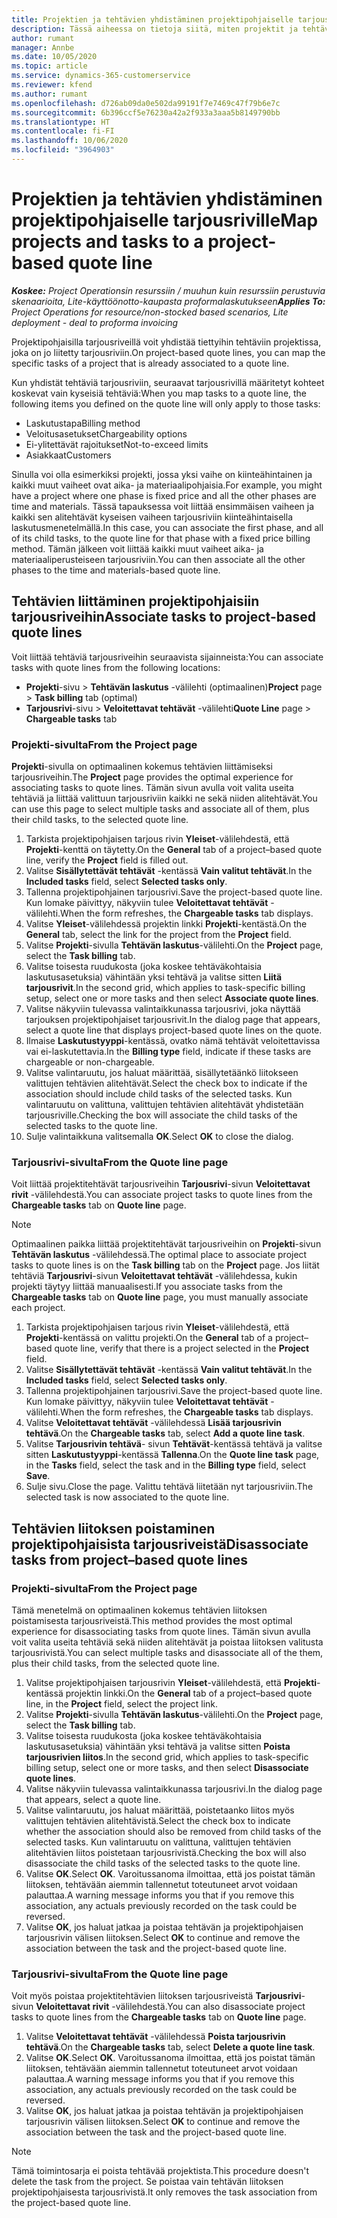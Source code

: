 ```yaml
---
title: Projektien ja tehtävien yhdistäminen projektipohjaiselle tarjousriville
description: Tässä aiheessa on tietoja siitä, miten projektit ja tehtävät yhdistetään projektipohjaiseen tehtäväriviin.
author: rumant
manager: Annbe
ms.date: 10/05/2020
ms.topic: article
ms.service: dynamics-365-customerservice
ms.reviewer: kfend
ms.author: rumant
ms.openlocfilehash: d726ab09da0e502da99191f7e7469c47f79b6e7c
ms.sourcegitcommit: 6b396ccf5e76230a42a2f933a3aaa5b8149790bb
ms.translationtype: HT
ms.contentlocale: fi-FI
ms.lasthandoff: 10/06/2020
ms.locfileid: "3964903"
---
```

# <a name="map-projects-and-tasks-to-a-project-based-quote-line"></a><span data-ttu-id="bf9c8-103">Projektien ja tehtävien yhdistäminen projektipohjaiselle tarjousriville</span><span class="sxs-lookup"><span data-stu-id="bf9c8-103">Map projects and tasks to a project-based quote line</span></span>

<span data-ttu-id="bf9c8-104">_**Koskee:** Project Operationsin resurssiin / muuhun kuin resurssiin perustuvia skenaarioita, Lite-käyttöönotto-kaupasta proformalaskutukseen_</span><span class="sxs-lookup"><span data-stu-id="bf9c8-104">_**Applies To:** Project Operations for resource/non-stocked based scenarios, Lite deployment - deal to proforma invoicing_</span></span>

<span data-ttu-id="bf9c8-105">Projektipohjaisilla tarjousriveillä voit yhdistää tiettyihin tehtäviin projektissa, joka on jo liitetty tarjousriviin.</span><span class="sxs-lookup"><span data-stu-id="bf9c8-105">On project-based quote lines, you can map the specific tasks of a project that is already associated to a quote line.</span></span>

<span data-ttu-id="bf9c8-106">Kun yhdistät tehtäviä tarjousriviin, seuraavat tarjousrivillä määritetyt kohteet koskevat vain kyseisiä tehtäviä:</span><span class="sxs-lookup"><span data-stu-id="bf9c8-106">When you map tasks to a quote line, the following items you defined on the quote line will only apply to those tasks:</span></span>

- <span data-ttu-id="bf9c8-107">Laskutustapa</span><span class="sxs-lookup"><span data-stu-id="bf9c8-107">Billing method</span></span>
- <span data-ttu-id="bf9c8-108">Veloitusasetukset</span><span class="sxs-lookup"><span data-stu-id="bf9c8-108">Chargeability options</span></span>
- <span data-ttu-id="bf9c8-109">Ei-ylitettävät rajoitukset</span><span class="sxs-lookup"><span data-stu-id="bf9c8-109">Not-to-exceed limits</span></span>
- <span data-ttu-id="bf9c8-110">Asiakkaat</span><span class="sxs-lookup"><span data-stu-id="bf9c8-110">Customers</span></span>

<span data-ttu-id="bf9c8-111">Sinulla voi olla esimerkiksi projekti, jossa yksi vaihe on kiinteähintainen ja kaikki muut vaiheet ovat aika- ja materiaalipohjaisia.</span><span class="sxs-lookup"><span data-stu-id="bf9c8-111">For example, you might have a project where one phase is fixed price and all the other phases are time and materials.</span></span> <span data-ttu-id="bf9c8-112">Tässä tapauksessa voit liittää ensimmäisen vaiheen ja kaikki sen alitehtävät kyseisen vaiheen tarjousriviin kiinteähintaisella laskutusmenetelmällä.</span><span class="sxs-lookup"><span data-stu-id="bf9c8-112">In this case, you can associate the first phase, and all of its child tasks, to the quote line for that phase with a fixed price billing method.</span></span> <span data-ttu-id="bf9c8-113">Tämän jälkeen voit liittää kaikki muut vaiheet aika- ja materiaaliperusteiseen tarjousriviin.</span><span class="sxs-lookup"><span data-stu-id="bf9c8-113">You can then associate all the other phases to the time and materials-based quote line.</span></span>

## <a name="associate-tasks-to-project-based-quote-lines"></a><span data-ttu-id="bf9c8-114">Tehtävien liittäminen projektipohjaisiin tarjousriveihin</span><span class="sxs-lookup"><span data-stu-id="bf9c8-114">Associate tasks to project-based quote lines</span></span>

<span data-ttu-id="bf9c8-115">Voit liittää tehtäviä tarjousriveihin seuraavista sijainneista:</span><span class="sxs-lookup"><span data-stu-id="bf9c8-115">You can associate tasks with quote lines from the following locations:</span></span>

- <span data-ttu-id="bf9c8-116">**Projekti**-sivu > **Tehtävän laskutus** -välilehti (optimaalinen)</span><span class="sxs-lookup"><span data-stu-id="bf9c8-116">**Project** page > **Task billing** tab (optimal)</span></span>
- <span data-ttu-id="bf9c8-117">**Tarjousrivi**-sivu > **Veloitettavat tehtävät** -välilehti</span><span class="sxs-lookup"><span data-stu-id="bf9c8-117">**Quote Line** page > **Chargeable tasks** tab</span></span> 

### <a name="from-the-project-page"></a><span data-ttu-id="bf9c8-118">Projekti-sivulta</span><span class="sxs-lookup"><span data-stu-id="bf9c8-118">From the Project page</span></span>

<span data-ttu-id="bf9c8-119">**Projekti**-sivulla on optimaalinen kokemus tehtävien liittämiseksi tarjousriveihin.</span><span class="sxs-lookup"><span data-stu-id="bf9c8-119">The **Project** page provides the optimal experience for associating tasks to quote lines.</span></span> <span data-ttu-id="bf9c8-120">Tämän sivun avulla voit valita useita tehtäviä ja liittää valittuun tarjousriviin kaikki ne sekä niiden alitehtävät.</span><span class="sxs-lookup"><span data-stu-id="bf9c8-120">You can use this page to select multiple tasks and associate all of them, plus their child tasks, to the selected quote line.</span></span>

1. <span data-ttu-id="bf9c8-121">Tarkista projektipohjaisen tarjous rivin **Yleiset**-välilehdestä, että **Projekti**-kenttä on täytetty.</span><span class="sxs-lookup"><span data-stu-id="bf9c8-121">On the **General** tab of a project–based quote line, verify the **Project** field is filled out.</span></span>
2. <span data-ttu-id="bf9c8-122">Valitse **Sisällytettävät tehtävät** -kentässä **Vain valitut tehtävät**.</span><span class="sxs-lookup"><span data-stu-id="bf9c8-122">In the **Included tasks** field, select **Selected tasks only**.</span></span>
3. <span data-ttu-id="bf9c8-123">Tallenna projektipohjainen tarjousrivi.</span><span class="sxs-lookup"><span data-stu-id="bf9c8-123">Save the project-based quote line.</span></span> <span data-ttu-id="bf9c8-124">Kun lomake päivittyy, näkyviin tulee **Veloitettavat tehtävät** -välilehti.</span><span class="sxs-lookup"><span data-stu-id="bf9c8-124">When the form refreshes, the **Chargeable tasks** tab displays.</span></span>
4. <span data-ttu-id="bf9c8-125">Valitse **Yleiset**-välilehdessä projektin linkki **Projekti**-kentästä.</span><span class="sxs-lookup"><span data-stu-id="bf9c8-125">On the **General** tab, select the link for the project from the **Project** field.</span></span>
5. <span data-ttu-id="bf9c8-126">Valitse **Projekti**-sivulla **Tehtävän laskutus**-välilehti.</span><span class="sxs-lookup"><span data-stu-id="bf9c8-126">On the **Project** page, select the **Task billing** tab.</span></span>
6. <span data-ttu-id="bf9c8-127">Valitse toisesta ruudukosta (joka koskee tehtäväkohtaisia laskutusasetuksia) vähintään yksi tehtävä ja valitse sitten **Liitä tarjousrivit**.</span><span class="sxs-lookup"><span data-stu-id="bf9c8-127">In the second grid, which applies to task-specific billing setup, select one or more tasks and then select **Associate quote lines**.</span></span>
7. <span data-ttu-id="bf9c8-128">Valitse näkyviin tulevassa valintaikkunassa tarjousrivi, joka näyttää tarjouksen projektipohjaiset tarjousrivit.</span><span class="sxs-lookup"><span data-stu-id="bf9c8-128">In the dialog page that appears, select a quote line that displays project-based quote lines on the quote.</span></span>
8. <span data-ttu-id="bf9c8-129">Ilmaise **Laskutustyyppi**-kentässä, ovatko nämä tehtävät veloitettavissa vai ei-laskutettavia.</span><span class="sxs-lookup"><span data-stu-id="bf9c8-129">In the **Billing type** field, indicate if these tasks are chargeable or non-chargeable.</span></span>
9. <span data-ttu-id="bf9c8-130">Valitse valintaruutu, jos haluat määrittää, sisällytetäänkö liitokseen valittujen tehtävien alitehtävät.</span><span class="sxs-lookup"><span data-stu-id="bf9c8-130">Select the check box to indicate if the association should include child tasks of the selected tasks.</span></span> <span data-ttu-id="bf9c8-131">Kun valintaruutu on valittuna, valittujen tehtävien alitehtävät yhdistetään tarjousriville.</span><span class="sxs-lookup"><span data-stu-id="bf9c8-131">Checking the box will associate the child tasks of the selected tasks to the quote line.</span></span>
10. <span data-ttu-id="bf9c8-132">Sulje valintaikkuna valitsemalla **OK**.</span><span class="sxs-lookup"><span data-stu-id="bf9c8-132">Select **OK** to close the dialog.</span></span>

### <a name="from-the-quote-line-page"></a><span data-ttu-id="bf9c8-133">Tarjousrivi-sivulta</span><span class="sxs-lookup"><span data-stu-id="bf9c8-133">From the Quote line page</span></span>

<span data-ttu-id="bf9c8-134">Voit liittää projektitehtävät tarjousriveihin **Tarjousrivi**-sivun **Veloitettavat rivit** -välilehdestä.</span><span class="sxs-lookup"><span data-stu-id="bf9c8-134">You can associate project tasks to quote lines from the **Chargeable tasks** tab on **Quote line** page.</span></span>

>[!NOTE]
><span data-ttu-id="bf9c8-135">Optimaalinen paikka liittää projektitehtävät tarjousriveihin on **Projekti**-sivun **Tehtävän laskutus** -välilehdessä.</span><span class="sxs-lookup"><span data-stu-id="bf9c8-135">The optimal place to associate project tasks to quote lines is on the **Task billing** tab on the **Project** page.</span></span> <span data-ttu-id="bf9c8-136">Jos liität tehtäviä **Tarjousrivi**-sivun **Veloitettavat tehtävät** -välilehdessa, kukin projekti täytyy liittää manuaalisesti.</span><span class="sxs-lookup"><span data-stu-id="bf9c8-136">If you associate tasks from the **Chargeable tasks** tab on **Quote line** page, you must manually associate each project.</span></span>

1. <span data-ttu-id="bf9c8-137">Tarkista projektipohjaisen tarjous rivin **Yleiset**-välilehdestä, että **Projekti**-kentässä on valittu projekti.</span><span class="sxs-lookup"><span data-stu-id="bf9c8-137">On the **General** tab of a project–based quote line, verify that there is a project selected in the **Project** field.</span></span>
2. <span data-ttu-id="bf9c8-138">Valitse **Sisällytettävät tehtävät** -kentässä **Vain valitut tehtävät**.</span><span class="sxs-lookup"><span data-stu-id="bf9c8-138">In the **Included tasks** field, select **Selected tasks only**.</span></span>
3. <span data-ttu-id="bf9c8-139">Tallenna projektipohjainen tarjousrivi.</span><span class="sxs-lookup"><span data-stu-id="bf9c8-139">Save the project-based quote line.</span></span> <span data-ttu-id="bf9c8-140">Kun lomake päivittyy, näkyviin tulee **Veloitettavat tehtävät** -välilehti.</span><span class="sxs-lookup"><span data-stu-id="bf9c8-140">When the form refreshes, the **Chargeable tasks** tab displays.</span></span>
4. <span data-ttu-id="bf9c8-141">Valitse **Veloitettavat tehtävät** -välilehdessä **Lisää tarjousrivin tehtävä**.</span><span class="sxs-lookup"><span data-stu-id="bf9c8-141">On the **Chargeable tasks** tab, select **Add a quote line task**.</span></span>
5. <span data-ttu-id="bf9c8-142">Valitse **Tarjousrivin tehtävä**- sivun **Tehtävät**-kentässä tehtävä ja valitse sitten **Laskutustyyppi**-kentässä **Tallenna**.</span><span class="sxs-lookup"><span data-stu-id="bf9c8-142">On the **Quote line task** page, in the **Tasks** field, select the task and in the **Billing type** field, select **Save**.</span></span> 
6. <span data-ttu-id="bf9c8-143">Sulje sivu.</span><span class="sxs-lookup"><span data-stu-id="bf9c8-143">Close the page.</span></span> <span data-ttu-id="bf9c8-144">Valittu tehtävä liitetään nyt tarjousriviin.</span><span class="sxs-lookup"><span data-stu-id="bf9c8-144">The selected task is now associated to the quote line.</span></span>

## <a name="disassociate-tasks-from-projectbased-quote-lines"></a><span data-ttu-id="bf9c8-145">Tehtävien liitoksen poistaminen projektipohjaisista tarjousriveistä</span><span class="sxs-lookup"><span data-stu-id="bf9c8-145">Disassociate tasks from project–based quote lines</span></span>

### <a name="from-the-project-page"></a><span data-ttu-id="bf9c8-146">Projekti-sivulta</span><span class="sxs-lookup"><span data-stu-id="bf9c8-146">From the Project page</span></span>

<span data-ttu-id="bf9c8-147">Tämä menetelmä on optimaalinen kokemus tehtävien liitoksen poistamisesta tarjousriveistä.</span><span class="sxs-lookup"><span data-stu-id="bf9c8-147">This method provides the most optimal experience for disassociating tasks from quote lines.</span></span> <span data-ttu-id="bf9c8-148">Tämän sivun avulla voit valita useita tehtäviä sekä niiden alitehtävät ja poistaa liitoksen valitusta tarjousrivistä.</span><span class="sxs-lookup"><span data-stu-id="bf9c8-148">You can select multiple tasks and disassociate all of the them, plus their child tasks, from the selected quote line.</span></span>

1. <span data-ttu-id="bf9c8-149">Valitse projektipohjaisen tarjousrivin **Yleiset**-välilehdestä, että **Projekti**-kentässä projektin linkki.</span><span class="sxs-lookup"><span data-stu-id="bf9c8-149">On the **General** tab of a project–based quote line, in the **Project** field, select the project link.</span></span>
2. <span data-ttu-id="bf9c8-150">Valitse **Projekti**-sivulla **Tehtävän laskutus**-välilehti.</span><span class="sxs-lookup"><span data-stu-id="bf9c8-150">On the **Project** page, select the **Task billing** tab.</span></span>
3. <span data-ttu-id="bf9c8-151">Valitse toisesta ruudukosta (joka koskee tehtäväkohtaisia laskutusasetuksia) vähintään yksi tehtävä ja valitse sitten **Poista tarjousrivien liitos**.</span><span class="sxs-lookup"><span data-stu-id="bf9c8-151">In the second grid, which applies to task-specific billing setup, select one or more tasks, and then select **Disassociate quote lines**.</span></span>
4. <span data-ttu-id="bf9c8-152">Valitse näkyviin tulevassa valintaikkunassa tarjousrivi.</span><span class="sxs-lookup"><span data-stu-id="bf9c8-152">In the dialog page that appears, select a quote line.</span></span>
5. <span data-ttu-id="bf9c8-153">Valitse valintaruutu, jos haluat määrittää, poistetaanko liitos myös valittujen tehtävien alitehtävistä.</span><span class="sxs-lookup"><span data-stu-id="bf9c8-153">Select the check box to indicate whether the association should also be removed from child tasks of the selected tasks.</span></span> <span data-ttu-id="bf9c8-154">Kun valintaruutu on valittuna, valittujen tehtävien alitehtävien liitos poistetaan tarjousrivistä.</span><span class="sxs-lookup"><span data-stu-id="bf9c8-154">Checking the box will also disassociate the child tasks of the selected tasks to the quote line.</span></span>
6. <span data-ttu-id="bf9c8-155">Valitse **OK**.</span><span class="sxs-lookup"><span data-stu-id="bf9c8-155">Select **OK**.</span></span> <span data-ttu-id="bf9c8-156">Varoitussanoma ilmoittaa, että jos poistat tämän liitoksen, tehtävään aiemmin tallennetut toteutuneet arvot voidaan palauttaa.</span><span class="sxs-lookup"><span data-stu-id="bf9c8-156">A warning message informs you that if you remove this association, any actuals previously recorded on the task could be reversed.</span></span> 
7. <span data-ttu-id="bf9c8-157">Valitse **OK**, jos haluat jatkaa ja poistaa tehtävän ja projektipohjaisen tarjousrivin välisen liitoksen.</span><span class="sxs-lookup"><span data-stu-id="bf9c8-157">Select **OK** to continue and remove the association between the task and the project-based quote line.</span></span>

### <a name="from-the-quote-line-page"></a><span data-ttu-id="bf9c8-158">Tarjousrivi-sivulta</span><span class="sxs-lookup"><span data-stu-id="bf9c8-158">From the Quote line page</span></span>

<span data-ttu-id="bf9c8-159">Voit myös poistaa projektitehtävien liitoksen tarjousriveistä **Tarjousrivi**-sivun **Veloitettavat rivit** -välilehdestä.</span><span class="sxs-lookup"><span data-stu-id="bf9c8-159">You can also disassociate project tasks to quote lines from the **Chargeable tasks** tab on **Quote line** page.</span></span>

1. <span data-ttu-id="bf9c8-160">Valitse **Veloitettavat tehtävät** -välilehdessä **Poista tarjousrivin tehtävä**.</span><span class="sxs-lookup"><span data-stu-id="bf9c8-160">On the **Chargeable tasks** tab, select **Delete a quote line task**.</span></span>
2. <span data-ttu-id="bf9c8-161">Valitse **OK**.</span><span class="sxs-lookup"><span data-stu-id="bf9c8-161">Select **OK**.</span></span> <span data-ttu-id="bf9c8-162">Varoitussanoma ilmoittaa, että jos poistat tämän liitoksen, tehtävään aiemmin tallennetut toteutuneet arvot voidaan palauttaa.</span><span class="sxs-lookup"><span data-stu-id="bf9c8-162">A warning message informs you that if you remove this association, any actuals previously recorded on the task could be reversed.</span></span> 
3. <span data-ttu-id="bf9c8-163">Valitse **OK**, jos haluat jatkaa ja poistaa tehtävän ja projektipohjaisen tarjousrivin välisen liitoksen.</span><span class="sxs-lookup"><span data-stu-id="bf9c8-163">Select **OK** to continue and remove the association between the task and the project-based quote line.</span></span>

>[!NOTE]
> <span data-ttu-id="bf9c8-164">Tämä toimintosarja ei poista tehtävää projektista.</span><span class="sxs-lookup"><span data-stu-id="bf9c8-164">This procedure doesn't delete the task from the project.</span></span> <span data-ttu-id="bf9c8-165">Se poistaa vain tehtävän liitoksen projektipohjaisesta tarjousrivistä.</span><span class="sxs-lookup"><span data-stu-id="bf9c8-165">It only removes the task association from the project-based quote line.</span></span>
